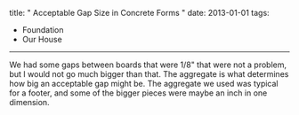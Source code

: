 title: " Acceptable Gap Size in Concrete Forms "
date: 2013-01-01
tags:
- Foundation
- Our House
---


We had some gaps between boards that were 1/8" that were not a problem, but I would not go much bigger than that.  The aggregate is what determines how big an acceptable gap might be.  The aggregate we used was typical for a footer, and some of the bigger pieces were maybe an inch in one dimension.


